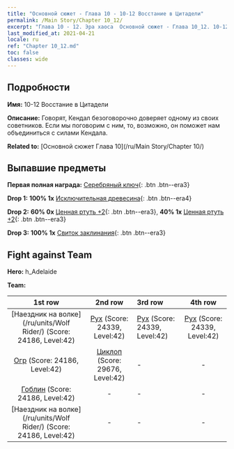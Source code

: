 ```yaml
---
title: "Основной сюжет - Глава 10 - 10-12 Восстание в Цитадели"
permalink: /Main Story/Chapter 10_12/
excerpt: "Глава 10 - 12. Эра хаоса  Основной сюжет - Глава 10_12. 10-12 Восстание в Цитадели"
last_modified_at: 2021-04-21
locale: ru
ref: "Chapter 10_12.md"
toc: false
classes: wide
---
```


## Подробности

 **Имя:** 10-12 Восстание в Цитадели

 **Описание:** Говорят, Кендал безоговорочно доверяет одному из своих советников. Если мы поговорим с ним, то, возможно, он поможет нам объединиться с силами Кендала.

 **Related to:** [Основной сюжет Глава 10](/ru/Main Story/Chapter 10/)

## Выпавшие предметы

 **Первая полная награда:** [Серебряный ключ](/ru/Items/con_693/){: .btn .btn--era3}

 **Drop 1:** **100% 1x** [Исключительная древесина](/ru/Items/mat_34/){: .btn .btn--era4}

 **Drop 2:** **60% 0x** [Ценная ртуть +2](/ru/Items/mat_28/){: .btn .btn--era3}, **40% 1x** [Ценная ртуть +2](/ru/Items/mat_28/){: .btn .btn--era3}

 **Drop 3:** **100% 1x** [Свиток заклинания](/ru/Items/con_694/){: .btn .btn--era3}


## Fight against Team
 **Hero:** h_Adelaide

 **Team:**


  | 1st row | 2nd row | 3rd row | 4th row |
  |:----:|:----:|:----|:----:|
  | [Наездник на волке](/ru/units/Wolf Rider/) (Score: 24186, Level:42)  | [Рух](/ru/units/Roc/) (Score: 24339, Level:42)  | [Рух](/ru/units/Roc/) (Score: 24339, Level:42)  | [Рух](/ru/units/Roc/) (Score: 24339, Level:42)  |
  | [Огр](/ru/units/Ogre/) (Score: 24186, Level:42)  | [Циклоп](/ru/units/Cyclops/) (Score: 29676, Level:42)  | - | - |
  | [Гоблин](/ru/units/Goblin/) (Score: 24186, Level:42)  | - | - | - |
  | [Наездник на волке](/ru/units/Wolf Rider/) (Score: 24186, Level:42)  | - | - | - |


